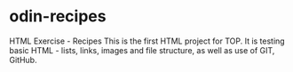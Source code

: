 # odin-recipes
HTML Exercise - Recipes
This is the first HTML project for TOP. It is testing basic HTML - lists, links, images and file structure, as well as use of GIT, GitHub.
